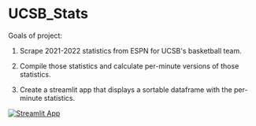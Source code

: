# UCSB_Stats
Goals of project:

1. Scrape 2021-2022 statistics from ESPN for UCSB's basketball team.  

2. Compile those statistics and calculate per-minute versions of those statistics.  

3.  Create a streamlit app that displays a sortable dataframe with the per-minute statistics.  

[![Streamlit App](https://static.streamlit.io/badges/streamlit_badge_black_white.svg)](https://share.streamlit.io/aothree/ucsb_stats/main/ucsb_statistics.py)
